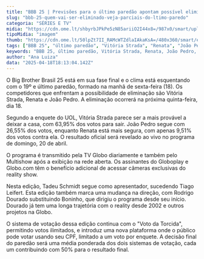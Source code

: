 ```yaml
---
title: "BBB 25 | Previsões para o último paredão apontam possível eliminado"
slug: "bbb-25-quem-vai-ser-eliminado-veja-parciais-do-ltimo-paredo"
categoria: "SÉRIES E TV"
midia: "https://cdn.ome.lt/shbyrbJPkPe5zN85ariiO2I44x8=/987x0/smart/uploads/conteudo/fotos/bbb_9MuoTGW.png"
tipoMidia: "imagem"
thumb: "https://cdn.ome.lt/50lpZt7II_RAMcWTZdlaIAkaKsA=/480x360/smart/extras/conteudos/bbb_ZcQ5p4s.png"
tags: ["BBB 25", "último paredão", "Vitória Strada", "Renata", "João Pedro", "Tadeu Schmidt", "Rodrigo Dourado", "votação BBB", "resultado paredão"]
keywords: "BBB 25, último paredão, Vitória Strada, Renata, João Pedro, Tadeu Schmidt, Rodrigo Dourado, votação BBB, resultado paredão"
author: "Ana Luiza"
data: "2025-04-18T18:13:04.142Z"
---
```


O Big Brother Brasil 25 está em sua fase final e o clima está esquentando com o 19º e último paredão, formado na manhã de sexta-feira (18). Os competidores que enfrentam a possibilidade de eliminação são Vitória Strada, Renata e João Pedro. A eliminação ocorrerá na próxima quinta-feira, dia 18.

Segundo a enquete do UOL, Vitória Strada parece ser a mais provável a deixar a casa, com 63,95% dos votos para sair. João Pedro segue com 26,55% dos votos, enquanto Renata está mais segura, com apenas 9,51% dos votos contra ela. O resultado oficial será revelado ao vivo no programa de domingo, 20 de abril.

O programa é transmitido pela TV Globo diariamente e também pelo Multishow após a exibição na rede aberta. Os assinantes do Globoplay e Globo.com têm o benefício adicional de acessar câmeras exclusivas do reality show.

Nesta edição, Tadeu Schmidt segue como apresentador, sucedendo Tiago Leifert. Esta edição também marca uma mudança na direção, com Rodrigo Dourado substituindo Boninho, que dirigiu o programa desde seu início. Dourado já tem uma longa trajetória com o reality desde 2002 e outros projetos na Globo.

O sistema de votação dessa edição continua com o "Voto da Torcida", permitindo votos ilimitados, e introduz uma nova plataforma onde o público pode votar usando seu CPF, limitado a um voto por enquete. A decisão final do paredão será uma média ponderada dos dois sistemas de votação, cada um contribuindo com 50% para o resultado final.
